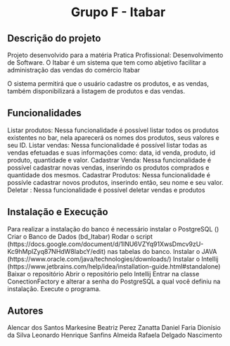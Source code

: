 <h1 align="center"> Grupo F - Itabar </h1>
<h2> Descrição do projeto </h2> <p> Projeto desenvolvido para a matéria Pratica Profissional: Desenvolvimento de Software. O Itabar é um sistema que tem como abjetivo facilitar a administração das vendas do comércio Itabar </p> <p> O sistema permitirá que o usuário cadastre os produtos, e as vendas, também disponibilizará a listagem de produtos e das vendas.</p>
<h2> Funcionalidades </h2>
Listar produtos: Nessa funcionalidade é possível listar todos os produtos existentes no bar, nela aparecerá os nomes dos produtos, seus valores e seu ID.
Listar vendas: Nessa funcionalidade é possível listar todas as vendas efetuadas e suas informações como: data, id venda, produto, id produto, quantidade e valor.
Cadastrar Venda: Nessa funcionalidade é possível cadastrar novas vendas, inserindo os produtos comprados e quantidade dos mesmos.
Cadastrar Produtos: Nessa funcionalidade é possívle cadastrar novos produtos, inserindo então, seu nome e seu valor.
Deletar : Nessa funcionalidade é possível deletar vendas e produtos
<h2> Instalação e Execução </h2>
<p> Para realizar a instalação do banco é necessário instalar o PostgreSQL ()
Criar o Banco de Dados (bd_Itabar)
Rodar o script (https://docs.google.com/document/d/1INU6VZYq91XwsDmcv9zU-Kc9hMpIZyq87NHdW8IabcY/edit) nas tabelas do banco.
Instalar o JAVA (https://www.oracle.com/java/technologies/downloads/)
Instalar o Intellij (https://www.jetbrains.com/help/idea/installation-guide.html#standalone)
Baixar o repositório
Abrir o repositório pelo Intellij
Entrar na classe ConectionFactory e alterar a senha do PostgreSQL a qual você definiu na instalação.
Execute o programa. </p>
<h2> Autores </h2>
<p>Alencar dos Santos Markesine
Beatriz Perez Zanatta
Daniel Faria Dionísio da Silva
Leonardo Henrique Sanfins Almeida
Rafaela Delgado Nascimento </p>
